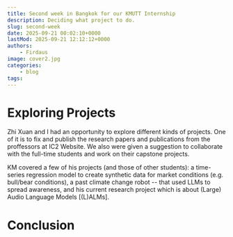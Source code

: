 ```yaml
---
title: Second week in Bangkok for our KMUTT Internship
description: Deciding what project to do.
slug: second-week
date: 2025-09-21 00:02:10+0000
lastMod: 2025-09-21 12:12:12+0000
authors:
    - Firdaus
image: cover2.jpg
categories:
    - blog
tags:
---
```


# Exploring Projects

Zhi Xuan and I had an opportunity to explore different kinds of projects. One of it is to fix and publish the research papers and publications from the proffessors at IC2 Website. We also were given a suggestion to collaborate with the full-time students and work on their capstone projects.

KM covered a few of his projects (and those of other students): a time-series regression model to create synthetic data for market conditions (e.g. bull/bear conditions), a past climate change robot -- that used LLMs to spread awareness, and his current research project which is about (Large) Audio Language Models [(L)ALMs].

# Conclusion
